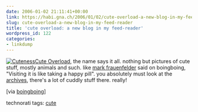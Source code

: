 ```yaml
---
date: 2006-01-02 21:11:41+00:00
link: https://habi.gna.ch/2006/01/02/cute-overload-a-new-blog-in-my-feed-reader/
slug: cute-overload-a-new-blog-in-my-feed-reader
title: 'cute overload: a new blog in my feed-reader'
wordpress_id: 122
categories:
- linkdump
---
```



[![Cuteness](https://habi.gna.ch/blog/images/cuteness-tm.jpg)](https://habi.gna.ch/blog/images/cuteness.jpg)[Cute Overload](https://boingboing.net/2005/12/15/cute_overload.html), the name says it all. nothing but pictures of cute stuff, mostly animals and such. like [mark frauenfelder](https://boingboing.net/markf.html) said on boingboing, "Visiting it is like taking a happy pill". you absolutely must look at the [archives](http://mfrost.typepad.com/cute_overload/archives.html), there's a lot of cuddly stuff there. really!



[via [boingboing](https://boingboing.net/2005/12/15/cute_overload.html)]





technorati tags: [cute](http://www.technorati.com/tag/cute)
